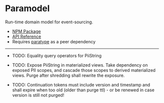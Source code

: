 # Paramodel

Run-time domain model for event-sourcing.

* [NPM Package](https://www.npmjs.com/package/paramodel)
* [API Reference](https://github.com/mwikstrom/paramodel/blob/master/docs/paramodel.md)
* Requires [paratype](https://github.com/mwikstrom/paratype#readme) as a peer dependency

----

- TODO: Equality query operators for PiiString

- TODO: Expose PiiString in materialized views. Take dependency on exposed PII scopes,
  and cascade those scopes to derived materialized views. Purge after shredding
  shall rewrite the exposure.

- TODO: Continuation tokens must include version and timestamp and shall expire when too old
  (older than purge ttl) - or be renewed in case version is still not purged!
